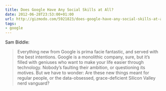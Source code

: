 ```yaml
---
title: Does Google Have Any Social Skills at All?
date: 2012-06-28T23:53:00+01:00
url: http://gizmodo.com/5921823/does-google-have-any-social-skills-at-all
tags:
- google
---
```

Sam Biddle:

> Everything new from Google is prima facie fantastic, and served with the best intentions. Google is a monolithic company, sure, but it’s filled with geniuses who want to make your life easier through technology. Nobody’s faulting their ambition, or questioning its motives. But we have to wonder: Are these new things meant for regular people, or the data-obsessed, grace-deficient Silicon Valley nerd vanguard?
